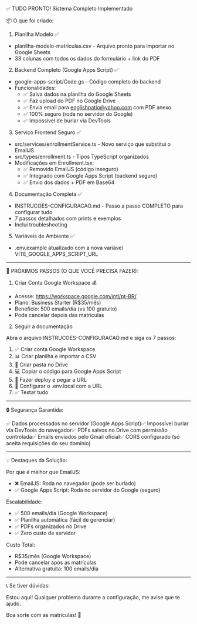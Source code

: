  ✅ TUDO PRONTO! Sistema Completo Implementado

  📦 O que foi criado:

  1. Planilha Modelo ✅

  - planilha-modelo-matriculas.csv - Arquivo pronto para importar no Google Sheets
  - 33 colunas com todos os dados do formulário + link do PDF

  2. Backend Completo (Google Apps Script) ✅

  - google-apps-script/Code.gs - Código completo do backend
  - Funcionalidades:
    - ✅ Salva dados na planilha do Google Sheets
    - ✅ Faz upload do PDF no Google Drive
    - ✅ Envia email para englishpatio@yahoo.com com PDF anexo
    - ✅ 100% seguro (roda no servidor do Google)
    - ✅ Impossível de burlar via DevTools

  3. Serviço Frontend Seguro ✅

  - src/services/enrollmentService.ts - Novo serviço que substitui o EmailJS
  - src/types/enrollment.ts - Tipos TypeScript organizados
  - Modificações em Enrollment.tsx:
    - ✅ Removido EmailJS (código inseguro)
    - ✅ Integrado com Google Apps Script (backend seguro)
    - ✅ Envio dos dados + PDF em Base64

  4. Documentação Completa ✅

  - INSTRUCOES-CONFIGURACAO.md - Passo a passo COMPLETO para configurar tudo
  - 7 passos detalhados com prints e exemplos
  - Inclui troubleshooting

  5. Variáveis de Ambiente ✅

  - .env.example atualizado com a nova variável VITE_GOOGLE_APPS_SCRIPT_URL

  ---
  🚀 PRÓXIMOS PASSOS (O QUE VOCÊ PRECISA FAZER):

  1. Criar Conta Google Workspace 💰

  - Acesse: https://workspace.google.com/intl/pt-BR/
  - Plano: Business Starter (R$35/mês)
  - Benefício: 500 emails/dia (vs 100 gratuito)
  - Pode cancelar depois das matrículas

  2. Seguir a documentação

  Abra o arquivo INSTRUCOES-CONFIGURACAO.md e siga os 7 passos:
  1. ✅ Criar conta Google Workspace
  2. 📊 Criar planilha e importar o CSV
  3. 📁 Criar pasta no Drive
  4. 💻 Copiar o código para Google Apps Script
  5. 🚀 Fazer deploy e pegar a URL
  6. 🎨 Configurar o .env.local com a URL
  7. ✅ Testar tudo

  ---
  🔒 Segurança Garantida:

  ✅ Dados processados no servidor (Google Apps Script)✅ Impossível burlar via DevTools do navegador✅ PDFs salvos no Drive com permissão controlada✅ Emails enviados pelo Gmail oficial✅ CORS configurado (só aceita requisições do seu domínio)

  ---
  💡 Destaques da Solução:

  Por que é melhor que EmailJS:

  - ❌ EmailJS: Roda no navegador (pode ser burlado)
  - ✅ Google Apps Script: Roda no servidor do Google (seguro)

  Escalabilidade:

  - ✅ 500 emails/dia (Google Workspace)
  - ✅ Planilha automática (fácil de gerenciar)
  - ✅ PDFs organizados no Drive
  - ✅ Zero custo de servidor

  Custo Total:

  - R$35/mês (Google Workspace)
  - Pode cancelar após as matrículas
  - Alternativa gratuita: 100 emails/dia

  ---
  📞 Se tiver dúvidas:

  Estou aqui! Qualquer problema durante a configuração, me avise que te ajudo.

  Boa sorte com as matrículas! 🎉